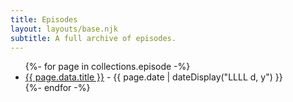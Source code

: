 ```yaml
---
title: Episodes
layout: layouts/base.njk
subtitle: A full archive of episodes.
---
```

<ul class="listing">
{%- for page in collections.episode -%}
  <li>
    <a href="{{ page.url }}">{{ page.data.title }}</a> -
    <time datetime="{{ page.date }}">{{ page.date | dateDisplay("LLLL d, y") }}</time>
  </li>
{%- endfor -%}
</ul>

